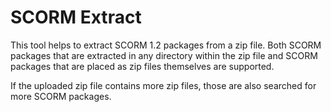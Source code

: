 # SCORM Extract

This tool helps to extract SCORM 1.2 packages from a zip file. Both SCORM packages that are extracted in any directory within the zip file and SCORM packages that are placed as zip files themselves are supported.

If the uploaded zip file contains more zip files, those are also searched for more SCORM packages.